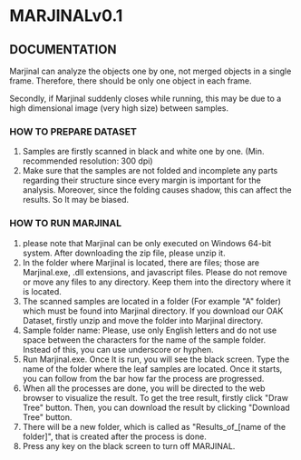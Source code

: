 # **MARJINALv0.1**

## **DOCUMENTATION**

Marjinal can analyze the objects one by one, not merged objects in a single frame. Therefore, there should be only one object in each frame. 

Secondly, if Marjinal suddenly closes while running, this may be due to a high dimensional image (very high size) between samples.

### **HOW TO PREPARE DATASET**

1. Samples are firstly scanned in black and white one by one. (Min. recommended resolution: 300 dpi)  
2. Make sure that the samples are not folded and incomplete any parts regarding their structure since every margin is important for the analysis. Moreover, since the folding causes shadow, this can affect the results. So It may be biased.

### **HOW TO RUN MARJINAL**

1. please note that Marjinal can be only executed on Windows 64-bit system. After downloading the zip file, please unzip it.  
2. In the folder where Marjinal is located, there are files; those are Marjinal.exe, .dll extensions, and javascript files. Please do not remove or move any files to any directory. Keep them into the directory where it is located.  
3. The scanned samples are located in a folder (For example "A" folder) which must be found into Marjinal directory. If you download our OAK Dataset, firstly unzip and move the folder into Marjinal directory.  
4. Sample folder name: Please, use only English letters and do not use space between the characters for the name of the sample folder. Instead of this, you can use underscore or hyphen. 
5. Run Marjinal.exe. Once It is run, you will see the black screen. Type the name of the folder where the leaf samples are located. Once it starts, you can follow from the bar how far the process are progressed. 
6. When all the processes are done, you will be directed to the web browser to visualize the result. To get the tree result, firstly click "Draw Tree" button. Then, you can download the result by clicking "Download Tree" button.  
7. There will be a new folder, which is called as "Results_of_[name of the folder]", that is created after the process is done. 
8. Press any key on the black screen to turn off MARJINAL.
